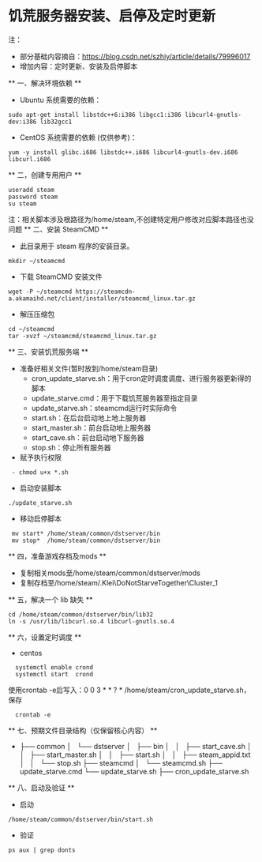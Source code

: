 # 饥荒服务器安装、启停及定时更新
注：
 - 部分基础内容摘自：https://blog.csdn.net/szhiy/article/details/79996017
 - 增加内容：定时更新、安装及启停脚本

** 一、解决环境依赖 **
- Ubuntu 系统需要的依赖：
```shell
sudo apt-get install libstdc++6:i386 libgcc1:i386 libcurl4-gnutls-dev:i386 lib32gcc1
```
- CentOS 系统需要的依赖 (仅供参考)：
```shell
yum -y install glibc.i686 libstdc++.i686 libcurl4-gnutls-dev.i686 libcurl.i686
```

** 二，创建专用用户 **
 ```shell
useradd steam
password steam
su steam
 ```
 注：相关脚本涉及根路径为/home/steam,不创建特定用户修改对应脚本路径也没问题
** 二、安装 SteamCMD **
- 此目录用于 steam 程序的安装目录。
```shell
mkdir ~/steamcmd
```
- 下载 SteamCMD 安装文件
```shell
wget -P ~/steamcmd https://steamcdn-a.akamaihd.net/client/installer/steamcmd_linux.tar.gz
```
- 解压压缩包
```shell
cd ~/steamcmd
tar -xvzf ~/steamcmd/steamcmd_linux.tar.gz
```

** 三、安装饥荒服务端 **
- 准备好相关文件(暂时放到/home/steam目录)
  - cron_update_starve.sh：用于cron定时调度调度、进行服务器更新得的脚本
  - update_starve.cmd：用于下载饥荒服务器至指定目录
  - update_starve.sh：steamcmd运行时实际命令
  - start.sh：在后台启动地上地上服务器
  - start_master.sh：前台启动地上服务器
  - start_cave.sh：前台启动地下服务器
  - stop.sh：停止所有服务器
- 赋予执行权限
```shell
 - chmod u+x *.sh
```
- 启动安装脚本
```shell
./update_starve.sh
```
- 移动启停脚本
```shell
 mv start* /home/steam/common/dstserver/bin
 mv stop*  /home/steam/common/dstserver/bin
```

** 四，准备游戏存档及mods **
- 复制相关mods至/home/steam/common/dstserver/mods
- 复制存档至/home/steam/.Klei\DoNotStarveTogether\Cluster_1

** 五，解决一个 lib 缺失 **
```shell
cd /home/steam/common/dstserver/bin/lib32
ln -s /usr/lib/libcurl.so.4 libcurl-gnutls.so.4
```

** 六，设置定时调度 **
- centos
```shell
  systemctl enable crond
  systemctl start  crond
```
  使用crontab -e后写入：0 0 3 * * ? * /home/steam/cron_update_starve.sh，保存
```shell
  crontab -e
```

** 七、预期文件目录结构（仅保留核心内容） **
- ├── common
│   └── dstserver
│       ├── bin
│       │   ├── start_cave.sh
│       │   ├── start_master.sh
│       │   ├── start.sh
│       │   ├── steam_appid.txt
│       │   └── stop.sh
├── steamcmd
│   └── steamcmd.sh
├── update_starve.cmd
└── update_starve.sh
├── cron_update_starve.sh


** 八、启动及验证 **
- 启动
```shell
/home/steam/common/dstserver/bin/start.sh
```
- 验证
```shell
ps aux | grep donts
```